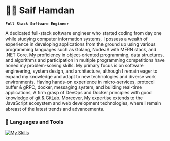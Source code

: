 # 🏄‍♂️ Saif Hamdan

**`Full Stack Software Engineer`**

A dedicated full-stack software engineer who started coding from day one while studying computer information systems, I possess a wealth of experience in developing applications from the ground up using various programming languages such as Golang, NodeJS with MERN stack, and .NET Core. My proficiency in object-oriented programming, data structures, and algorithms and participation in multiple programming competitions have honed my problem-solving skills. My primary focus is on software engineering, system design, and architecture, although I remain eager to expand my knowledge and adapt to new technologies and diverse work environments. Having hands-on experience in micro-services, protocol buffer & gRPC, docker, messaging system, and building real-time applications, A firm grasp of DevOps and Docker principles with good knowledge of git & GitLab. Moreover, My expertise extends to the JavaScript ecosystem and web development technologies, where I remain abreast of the latest trends and advancements.

### 🧰 Languages and Tools

[![My Skills](https://skillicons.dev/icons?i=go,nodejs,dotnet,nextjs,react,ts,docker,mysql,postgres,mongodb,linux,gitlab,js,html,css,cpp)](https://skillicons.dev)


